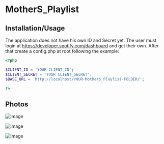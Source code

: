 # MotherS_Playlist

## Installation/Usage
The application does not have his own ID and Secret yet. The user must login at https://developer.spotify.com/dashboard and get their own. After that create a config.php at root 
following the example:
``` php
<?php

$CLIENT_ID = 'YOUR CLIENT_ID';
$CLIENT_SECRET = 'YOUR CLIENT_SECRET';
$BASE_URL = 'http://localhost/YOUR-MotherS_Playlist-FOLDER/';

?>
```

## Photos

![image](https://user-images.githubusercontent.com/54332151/159380680-2235f30e-3911-4571-b28b-d46790e4aa21.png)

![image](https://user-images.githubusercontent.com/54332151/159380669-f5288404-e140-42e4-8a8d-36cd89a0f790.png)

![image](https://user-images.githubusercontent.com/54332151/152454513-55117379-d39c-4066-bbb6-9a10e57a7e95.png)

